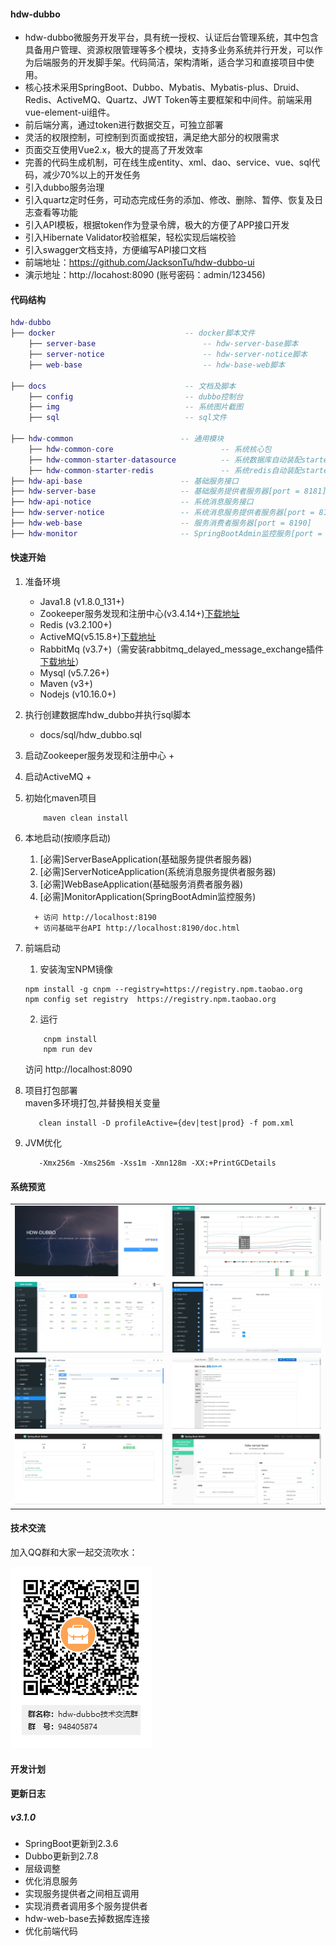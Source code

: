#### hdw-dubbo
+ hdw-dubbo微服务开发平台，具有统一授权、认证后台管理系统，其中包含具备用户管理、资源权限管理等多个模块，支持多业务系统并行开发，可以作为后端服务的开发脚手架。代码简洁，架构清晰，适合学习和直接项目中使用。
+ 核心技术采用SpringBoot、Dubbo、Mybatis、Mybatis-plus、Druid、Redis、ActiveMQ、Quartz、JWT Token等主要框架和中间件。前端采用vue-element-ui组件。
+ 前后端分离，通过token进行数据交互，可独立部署
+ 灵活的权限控制，可控制到页面或按钮，满足绝大部分的权限需求
+ 页面交互使用Vue2.x，极大的提高了开发效率
+ 完善的代码生成机制，可在线生成entity、xml、dao、service、vue、sql代码，减少70%以上的开发任务
+ 引入dubbo服务治理
+ 引入quartz定时任务，可动态完成任务的添加、修改、删除、暂停、恢复及日志查看等功能
+ 引入API模板，根据token作为登录令牌，极大的方便了APP接口开发
+ 引入Hibernate Validator校验框架，轻松实现后端校验
+ 引入swagger文档支持，方便编写API接口文档
+ 前端地址：https://github.com/JacksonTu/hdw-dubbo-ui
+ 演示地址：http://locahost:8090 (账号密码：admin/123456)



#### 代码结构
``` lua
hdw-dubbo
├── docker                             -- docker脚本文件
    ├── server-base                        -- hdw-server-base脚本
    ├── server-notice                      -- hdw-server-notice脚本
    ├── web-base                           -- hdw-base-web脚本

├── docs                               -- 文档及脚本
    ├── config                         -- dubbo控制台
    ├── img                            -- 系统图片截图  
    ├── sql                            -- sql文件  
     
├── hdw-common                        -- 通用模块
    ├── hdw-common-core                        -- 系统核心包
    ├── hdw-common-starter-datasource          -- 系统数据库自动装配starter  
    ├── hdw-common-starter-redis               -- 系统redis自动装配starter
├── hdw-api-base                      -- 基础服务接口
├── hdw-server-base                   -- 基础服务提供者服务器[port = 8181]
├── hdw-api-notice                    -- 系统消息服务接口
├── hdw-server-notice                 -- 系统消息服务提供者服务器[port = 8182]
├── hdw-web-base                      -- 服务消费者服务器[port = 8190]
├── hdw-monitor                       -- SpringBootAdmin监控服务[port = 8180]
```


#### 快速开始

1. 准备环境
    + Java1.8  (v1.8.0_131+)
    + Zookeeper服务发现和注册中心(v3.4.14+)<a href="https://mirrors.tuna.tsinghua.edu.cn/apache/zookeeper/zookeeper-3.4.14/zookeeper-3.4.14.tar.gz">下载地址</a>
    + Redis (v3.2.100+)
    + ActiveMQ(v5.15.8+)<a href="http://activemq.apache.org/components/classic/download/" target="_blank">下载地址</a>
    + RabbitMq (v3.7+)（需安装rabbitmq_delayed_message_exchange插件 <a href="https://www.rabbitmq.com/community-plugins.html" target="_blank">下载地址</a>）
    + Mysql (v5.7.26+)
    + Maven (v3+)
    + Nodejs (v10.16.0+)
   
2. 执行创建数据库hdw_dubbo并执行sql脚本
    
    + docs/sql/hdw_dubbo.sql
    
3. 启动Zookeeper服务发现和注册中心
    +

4. 启动ActiveMQ
   +

5. 初始化maven项目  
    ``` bush
        maven clean install
    ```

6. 本地启动(按顺序启动)
     1. [必需]ServerBaseApplication(基础服务提供者服务器)
     2. [必需]ServerNoticeApplication(系统消息服务提供者服务器)
     3. [必需]WebBaseApplication(基础服务消费者服务器)
     4. [必需]MonitorApplication(SpringBootAdmin监控服务)
     ```
       + 访问 http://localhost:8190
       + 访问基础平台API http://localhost:8190/doc.html
     ```
     
7. 前端启动
    1. 安装淘宝NPM镜像
    ```bush
    npm install -g cnpm --registry=https://registry.npm.taobao.org
    npm config set registry  https://registry.npm.taobao.org
    ```
    2. 运行
    ```bush
        cnpm install 
        npm run dev
    ```
    访问 http://localhost:8090
    
8. 项目打包部署  
     maven多环境打包,并替换相关变量
   ```bush
      clean install -D profileActive={dev|test|prod} -f pom.xml
   ```

9. JVM优化
     ```bush  
        -Xmx256m -Xms256m -Xss1m -Xmn128m -XX:+PrintGCDetails  
     ```

#### 系统预览
<table>
  <tr>
     <td><img src="docs/images/1.png"/></td>
     <td><img src="docs/images/2.png"/></td>
  </tr>
  <tr>
     <td><img src="docs/images/3.png"/></td>
     <td><img src="docs/images/4.png"/></td>
  </tr>
  <tr>
     <td><img src="docs/images/5.png"/></td>
     <td><img src="docs/images/6.png"/></td>
  </tr>
  <tr>
    <td><img src="docs/images/7.png"/></td>
    <td><img src="docs/images/8.png"/></td>
  </tr>
</table>

#### 技术交流
加入QQ群和大家一起交流吹水：

![qq](docs/images/QQ.png)

#### 开发计划

#### 更新日志
 ##### v3.1.0 
  + SpringBoot更新到2.3.6
  + Dubbo更新到2.7.8
  + 层级调整
  + 优化消息服务
  + 实现服务提供者之间相互调用
  + 实现消费者调用多个服务提供者
  + hdw-web-base去掉数据库连接
  + 优化前端代码
